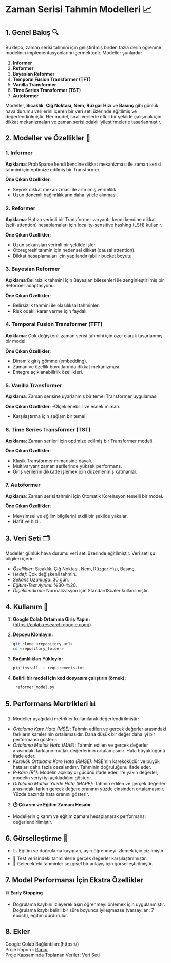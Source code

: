 # Zaman Serisi Tahmin Modelleri 📈

## 1. Genel Bakış 🔍
Bu depo, zaman serisi tahmini için geliştirilmiş birden fazla derin öğrenme modelinin implementasyonlarını içermektedir. Modeller şunlardır:

1. **Informer**
2. **Reformer**
3. **Bayesian Reformer**
4. **Temporal Fusion Transformer (TFT)**
5. **Vanilla Transformer**
6. **Time Series Transformer (TST)**
7. **Autoformer**
   
Modeller, **Sıcaklık**, **Çiğ Noktası**, **Nem**, **Rüzgar Hızı** ve **Basınç** gibi günlük hava durumu verilerini içeren bir veri seti üzerinde eğitilmiş ve değerlendirilmiştir. Her model, sıralı verilerle etkili bir şekilde çalışmak için dikkat mekanizmaları ve zaman serisi odaklı iyileştirmelerle tasarlanmıştır.

## 2. Modeller ve Özellikler 🚀

 ### 1. Informer
   
****Açıklama****: ProbSparse kendi kendine dikkat mekanizması ile zaman serisi tahmini için optimize edilmiş bir Transformer.

****Öne Çıkan Özellikler****:
- Seyrek dikkat mekanizması ile artırılmış verimlilik.
- Uzun dönemli bağımlılıkların daha iyi ele alınması.

 ### 2. Reformer
   
****Açıklama****: Hafıza verimli bir Transformer varyantı, kendi kendine dikkat (self-attention) hesaplamaları için locality-sensitive hashing (LSH) kullanır.

****Öne Çıkan Özellikler****:
- Uzun sekansları verimli bir şekilde işler.
- Otoregresif tahmin için nedensel dikkat (causal attention).
- Dikkat hesaplamaları için yapılandırılabilir bucket boyutu.

 ### 3. Bayesian Reformer
   
****Açıklama****:Belirsizlik tahmini için Bayesian bileşenleri ile zenginleştirilmiş bir Reformer adaptasyonu.

****Öne Çıkan Özellikler****:
- Belirsizlik tahmini ile olasılıksal tahminler.
- Risk odaklı karar verme için faydalı.

 ### 4. Temporal Fusion Transformer (TFT)
   
****Açıklama****: Çok değişkenli zaman serisi tahmini için özel olarak tasarlanmış bir model.

****Öne Çıkan Özellikler****:
- Dinamik giriş gömme (embedding).
- Zaman ve özellik boyutlarında dikkat mekanizması.
- Entegre açıklanabilirlik özellikleri.

 ### 5. Vanilla Transformer
   
****Açıklama****: Zaman serisine uyarlanmış bir temel Transformer uygulaması.

****Öne Çıkan Özellikler****:
-Ölçeklenebilir ve esnek mimari.
- Karşılaştırma için sağlam bir temel.

### 6. Time Series Transformer (TST)
   
****Açıklama****: Zaman serileri için optimize edilmiş bir Transformer modeli.

****Öne Çıkan Özellikler****:
- Klasik Transformer mimarisine dayalı.
- Multivaryant zaman serilerinde yüksek performans.
- Giriş verilerini dikkatle işlemek için düzenlenmiş katmanlar.

 ### 7. Autoformer
   
****Açıklama****: Zaman serisi tahmini için Otomatik Korelasyon temelli bir model.

****Öne Çıkan Özellikler****:
- Mevsimsel ve eğilim bilgilerini etkili bir şekilde yakalar.
- Hafif ve hızlı.


## 3. Veri Seti 🗂️
Modeller günlük hava durumu veri seti üzerinde eğitilmiştir. Veri seti şu bilgileri içerir:
- *Özellikler*: Sıcaklık, Çiğ Noktası, Nem, Rüzgar Hızı, Basınç
- *Hedef*: Çok değişkenli tahmin.
- *Sekans Uzunluğu*: 30 gün.
- *Eğitim-Test Ayrımı*: %80-%20.
- *Ölçeklendirme*: Normalizasyon için StandardScaler kullanılmıştır.


## 4. Kullanım 🌟
   
1. **Google Colab Ortamına Giriş Yapın:**
(https://colab.research.google.com/)

3. **Depoyu Klonlayın:**
   ```bash
   git clone <repository_url>
   cd <repository_folder>

4. **Bağımlılıkları Yükleyin:**
   ```bash
   pip install -r requirements.txt

5. **Belirli bir model için kod dosyasını çalıştırın (örnek):**
     ```bash
      reformer_model.py


## 5. Performans Mertrikleri  📊
1. Modeller aşağıdaki metrikler kullanılarak değerlendirilmiştir:
- *Ortalama Kare Hata (MSE)*: Tahmin edilen ve gerçek değerler arasındaki farkların karelerinin ortalamasıdır. Daha düşük bir değer daha iyi bir performansı gösterir.
- *Ortalama Mutlak Hata (MAE)*: Tahmin edilen ve gerçek değerler arasındaki farkların mutlak değerlerinin ortalamasıdır. Hata büyüklüğünü ifade eder.
- *Karekök Ortalama Kare Hata (RMSE)*: MSE'nin kareköküdür ve büyük hataları daha fazla cezalandırır. Tahminin doğruluğunu ifade eder.
- *R-Kare (R²)*: Modelin açıklayıcı gücünü ifade eder. 1'e yakın değerler, modelin veriyi iyi açıkladığını gösterir.
- *Ortalama Mutlak Yüzde Hata (MAPE)*: Tahmin edilen ve gerçek değerler arasındaki farkın gerçek değere oranının yüzde cinsinden ortalamasıdır. Yüzde bazında hata oranını gösterir.

2. **⏱️ Çıkarım ve Eğitim Zamanı Hesabı**:
- Modellerin çıkarım ve eğitim zamanı hesaplanarak performansı değerlendirilmiştir.
  
## 6. Görselleştirme  🚦
-  📉 Eğitim ve doğrulama kayıpları, aşırı öğrenmeyi izlemek için çizilmiştir.
-  🧐 Test verisindeki tahminlerle gerçek değerler karşılaştırılmıştır.
-  🔮 Gelecekteki tahminler sezgisel bir anlayış için görselleştirilmiştir.

## 7. Model Performansı İçin Ekstra Özellikler
**⏸️ Early Stopping** 
- Doğrulama kaybını izleyerek aşırı öğrenmeyi önlemek için uygulanmıştır. Doğrulama kaybı belirli bir süre boyunca iyileşmezse (varsayılan: 7 epoch), eğitim durdurulur.
  
## 8. Ekler
Google Colab Bağlantıları:(https://)
<br>
Proje Raporu: [Rapor](https://github.com/user-attachments/files/17699832/Rapor.docx)
<br>
Proje Kapsamında Toplanan Veriler: [Veri Seti](https://drive.google.com/drive/u/0/folders/1eSPkRUiUx6AkxZYrtghkakOASbia3wuu)
<br>

  


